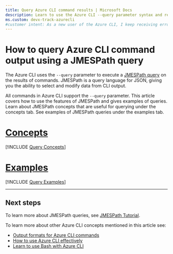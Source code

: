 ```yaml
---
title: Query Azure CLI command results | Microsoft Docs
description: Learn to use the Azure CLI --query parameter syntax and return information about Azure resources. Find tips to JMESPath syntax.
ms.custom: devx-track-azurecli
#customer intent: As a new user of the Azure CLI, I keep receiving errors when trying to use the --query parameter in commands.  I need to see examples that include syntax differences between Bash and PowerShell scripting languages.
---
```


# How to query Azure CLI command output using a JMESPath query

The Azure CLI uses the `--query` parameter to execute a [JMESPath query][04] on the results of
commands. JMESPath is a query language for JSON, giving you the ability to select and modify data
from CLI output.

All commands in Azure CLI support the `--query` parameter. This article covers how to use the
features of JMESPath and gives examples of queries. Learn about JMESPath concepts that are useful
for querying under the concepts tab. See examples of JMESPath queries under the examples tab.

# [Concepts](#tab/concepts)

[!INCLUDE [Query Concepts](includes/query-azure-cli-concepts.md)]

# [Examples](#tab/examples)

[!INCLUDE [Query Examples](includes/query-azure-cli-examples.md)]

---

## Next steps

To learn more about JMESPath queries, see [JMESPath Tutorial][05].

To learn more about other Azure CLI concepts mentioned in this article see:

- [Output formats for Azure CLI commands][01]
- [How to use Azure CLI effectively][03]
- [Learn to use Bash with Azure CLI][02]

<!-- link references -->

[01]: ./format-output-azure-cli.md
[02]: ./use-azure-cli-successfully-bash.md
[03]: ./use-azure-cli-successfully-tips.md
[04]: http://jmespath.org
[05]: https://jmespath.org/tutorial.html
